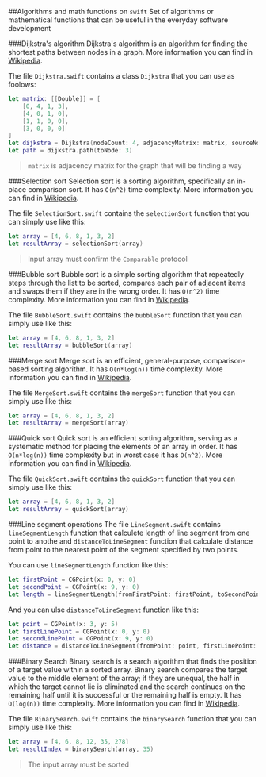 ##Algorithms and math functions on `swift`
Set of algorithms or mathematical functions that can be useful in the everyday software development

###Dijkstra's algorithm
Dijkstra's algorithm is an algorithm for finding the shortest paths between nodes in a graph. More information you can find in [Wikipedia](https://en.wikipedia.org/wiki/Dijkstra's_algorithm).

The file `Dijkstra.swift` contains a class `Dijkstra` that you can use as foolows:

```swift
let matrix: [[Double]] = [
    [0, 4, 1, 3],
    [4, 0, 1, 0],
    [1, 1, 0, 0],
    [3, 0, 0, 0]
]
let dijkstra = Dijkstra(nodeCount: 4, adjacencyMatrix: matrix, sourceNodeIndex: 1)
let path = dijkstra.path(toNode: 3)
```

>`matrix` is adjacency matrix for the graph that will be finding a way

###Selection sort
Selection sort is a sorting algorithm, specifically an in-place comparison sort. It has `O(n^2)` time complexity. More information you can find in [Wikipedia](https://en.wikipedia.org/wiki/Selection_sort).

The file `SelectionSort.swift` contains the `selectionSort` function that you can simply use like this:

```swift
let array = [4, 6, 8, 1, 3, 2]
let resultArray = selectionSort(array)
```

>Input array must confirm the `Comparable` protocol

###Bubble sort
Bubble sort is a simple sorting algorithm that repeatedly steps through the list to be sorted, compares each pair of adjacent items and swaps them if they are in the wrong order. It has `O(n^2)` time complexity. More information you can find in [Wikipedia](https://en.wikipedia.org/wiki/Bubble_sort).

The file `BubbleSort.swift` contains the `bubbleSort` function that you can simply use like this:

```swift
let array = [4, 6, 8, 1, 3, 2]
let resultArray = bubbleSort(array)
```

###Merge sort
Merge sort is an efficient, general-purpose, comparison-based sorting algorithm. It has `O(n*log(n))` time complexity. More information you can find in [Wikipedia](https://en.wikipedia.org/wiki/Merge_sort).

The file `MergeSort.swift` contains the `mergeSort` function that you can simply use like this:

```swift
let array = [4, 6, 8, 1, 3, 2]
let resultArray = mergeSort(array)
```

###Quick sort
Quick sort is an efficient sorting algorithm, serving as a systematic method for placing the elements of an array in order. It has `O(n*log(n))` time complexity but in worst case it has `O(n^2)`. More information you can find in [Wikipedia](https://en.wikipedia.org/wiki/Quicksort).

The file `QuickSort.swift` contains the `quickSort` function that you can simply use like this:

```swift
let array = [4, 6, 8, 1, 3, 2]
let resultArray = quickSort(array)
```

###Line segment operations
The file `LineSegment.swift` contains `lineSegmentLength` function that calculete length of line segment from one point to anothe and `distanceToLineSegment` function that calculate distance from point to the nearest point of the segment specified by two points.

You can use `lineSegmentLength` function like this:

```swift
let firstPoint = CGPoint(x: 0, y: 0)
let secondPoint = CGPoint(x: 9, y: 0)
let length = lineSegmentLength(fromFirstPoint: firstPoint, toSecondPoint: secondPoint)
```

And you can ulse `distanceToLineSegment` function like this:

```swift
let point = CGPoint(x: 3, y: 5)
let firstLinePoint = CGPoint(x: 0, y: 0)
let secondLinePoint = CGPoint(x: 9, y: 0)
let distance = distanceToLineSegment(fromPoint: point, firstLinePoint: firstLinePoint, secondLinePoint: secondLinePoint)
```

###Binary Search
Binary search is a search algorithm that finds the position of a target value within a sorted array. Binary search compares the target value to the middle element of the array; if they are unequal, the half in which the target cannot lie is eliminated and the search continues on the remaining half until it is successful or the remaining half is empty. It has `O(log(n))` time complexity. More information you can find in [Wikipedia](https://en.wikipedia.org/wiki/Binary_search_algorithm).

The file `BinarySearch.swift` contains the `binarySearch` function that you can simply use like this:

```swift
let array = [4, 6, 8, 12, 35, 278]
let resultIndex = binarySearch(array, 35)
```

>The input array must be sorted